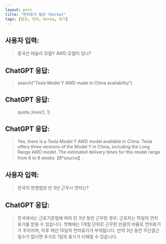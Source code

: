 ```yaml
---
layout: post
title: "연차휴가 법규 (Korea)"
tags: [법규, 연차, Korea, 휴가]
---
```


## 사용자 입력:
> 중국산 테슬라 모델Y AWD 모델이 있나?

## ChatGPT 응답:
> search("Tesla Model Y AWD made in China availability")

## ChatGPT 응답:
> quote_lines(1, 1)

## ChatGPT 응답:
> Yes, there is a Tesla Model Y AWD model available in China. Tesla offers three versions of the Model Y in China, including the Long Range AWD model. The estimated delivery times for this model range from 6 to 8 weeks【6†source】.

## 사용자 입력:
> 한국의 현행법샹 만 3년 근무시 연차는?

## ChatGPT 응답:
> 한국에서는 근로기준법에 따라 만 3년 동안 근무한 경우, 근로자는 15일의 연차휴가를 받을 수 있습니다. 첫해에는 1개월 단위로 근무한 만큼의 비율로 연차휴가가 주어지며, 이후 매년 15일의 연차휴가가 부여됩니다. 만약 3년 동안 무단결근 일수가 없다면 추가로 1일의 휴가가 더해질 수 있습니다.

